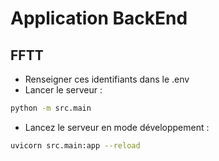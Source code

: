 # Application BackEnd

## FFTT

- Renseigner ces identifiants dans le .env
- Lancer le serveur :
```sh
python -m src.main
```
- Lancez le serveur en mode développement :
```sh
uvicorn src.main:app --reload
```